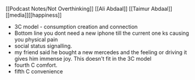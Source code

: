 [[Podcast Notes/Not Overthinking]] [[Ali Abdaal]] [[Taimur Abdaal]] [[media]][[happiness]]
- 3C model - consumption creation and connection
- Bottom line you dont need a new iphone till the current one ks causing you physical pain
- social status signalling.
- my friend said he bought a new mercedes and the feeling or driving it gives him immense joy. This doesn't fit in the 3C model
- fourth C comfort.
- fifth C convenience
